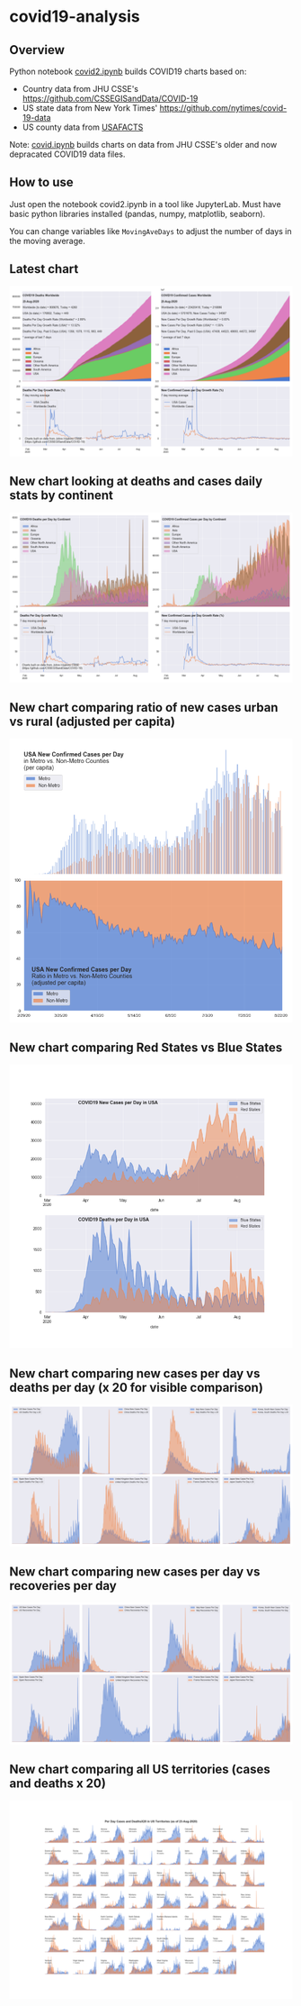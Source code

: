 # covid19-analysis

## Overview
Python notebook [covid2.ipynb](https://github.com/danlaw/covid19-analysis/blob/master/covid2.ipynb) builds COVID19 charts based on:
* Country data from JHU CSSE's https://github.com/CSSEGISandData/COVID-19
* US state data from New York Times' https://github.com/nytimes/covid-19-data
* US county data from [USAFACTS](https://usafacts.org/visualizations/coronavirus-covid-19-spread-map/)

Note: [covid.ipynb](https://github.com/danlaw/covid19-analysis/blob/master/covid.ipynb) builds charts on data from JHU CSSE's older and now depracated COVID19 data files.

## How to use
Just open the notebook covid2.ipynb in a tool like JupyterLab. Must have basic python libraries installed (pandas, numpy, matplotlib, seaborn).

You can change variables like ``MovingAveDays`` to adjust the number of days in the moving average.

## Latest chart
![Latest chart](charts/20200823-covid19-chart.png)

## New chart looking at deaths and cases daily stats by continent
![Comparison chart](charts/20200823-covid19-chart-perday.png)

## New chart comparing ratio of new cases urban vs rural (adjusted per capita)
![Urban rural per capita chart](charts/20200823-US-counties-urban-vs-rural-per-capita.png)

## New chart comparing Red States vs Blue States
![Red vs Blue chart](charts/20200823-compare-daily-red-vs-blue-states.png)

## New chart comparing new cases per day vs deaths per day (x 20 for visible comparison)
![Comparison chart](charts/20200823-comparison-chart.png)

## New chart comparing new cases per day vs recoveries per day
![Recovery chart](charts/20200823-comparison-recovery-chart.png)

## New chart comparing all US territories (cases and deaths x 20)
![Territories chart](charts/20200823-compare-US-territories.png)

